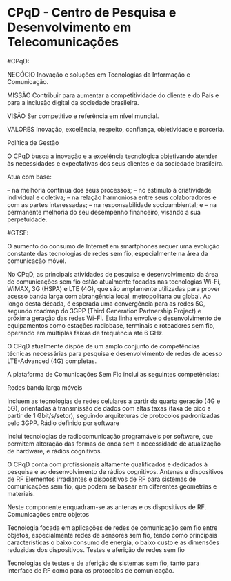 # CPqD - Centro de Pesquisa e Desenvolvimento em Telecomunicações

#CPqD:

NEGÓCIO Inovação e soluções em Tecnologias da Informação e Comunicação.

MISSÃO Contribuir para aumentar a competitividade do cliente e do País e para a inclusão digital da sociedade brasileira.

VISÃO Ser competitivo e referência em nível mundial.

VALORES Inovação, excelência, respeito, confiança, objetividade e parceria.

Política de Gestão

O CPqD busca a inovação e a excelência tecnológica objetivando atender às necessidades e expectativas dos seus clientes e da sociedade brasileira.

Atua com base:

– na melhoria contínua dos seus processos; – no estímulo à criatividade individual e coletiva; – na relação harmoniosa entre seus colaboradores e com as partes interessadas; – na responsabilidade socioambiental; e – na permanente melhoria do seu desempenho financeiro, visando a sua perpetuidade.

#GTSF:

O aumento do consumo de Internet em smartphones requer uma evolução constante das tecnologias de redes sem fio, especialmente na área da comunicação móvel.

No CPqD, as principais atividades de pesquisa e desenvolvimento da área de comunicações sem fio estão atualmente focadas nas tecnologias Wi-Fi, WiMAX, 3G (HSPA) e LTE (4G), que são amplamente utilizadas para prover acesso banda larga com abrangência local, metropolitana ou global. Ao longo desta década, é esperada uma convergência para as redes 5G, segundo roadmap do 3GPP (Third Generation Partnership Project) e próxima geração das redes Wi-Fi. Esta linha envolve o desenvolvimento de equipamentos como estações radiobase, terminais e roteadores sem fio, operando em múltiplas faixas de frequência até 6 GHz.

O CPqD atualmente dispõe de um amplo conjunto de competências técnicas necessárias para pesquisa e desenvolvimento de redes de acesso LTE-Advanced (4G) completas.

A plataforma de Comunicações Sem Fio inclui as seguintes competências:

Redes banda larga móveis

Incluem as tecnologias de redes celulares a partir da quarta geração (4G e 5G), orientadas à transmissão de dados com altas taxas (taxa de pico a partir de 1 Gbit/s/setor), seguindo arquiteturas de protocolos padronizadas pelo 3GPP.
Rádio definido por software

Inclui tecnologias de radiocomunicação programáveis por software, que permitem alteração das formas de onda sem a necessidade de atualização de hardware, e rádios cognitivos.

O CPqD conta com profissionais altamente qualificados e dedicados à pesquisa e ao desenvolvimento de rádios cognitivos.
Antenas e dispositivos de RF
Elementos irradiantes e dispositivos de RF para sistemas de comunicações sem fio, que podem se basear em diferentes geometrias e materiais.

Neste componente enquadram-se as antenas e os dispositivos de RF.
Comunicações entre objetos

Tecnologia focada em aplicações de redes de comunicação sem fio entre objetos, especialmente redes de sensores sem fio, tendo como principais características o baixo consumo de energia, o baixo custo e as dimensões reduzidas dos dispositivos.
Testes e aferição de redes sem fio

Tecnologias de testes e de aferição de sistemas sem fio, tanto para interface de RF como para os protocolos de comunicação.

